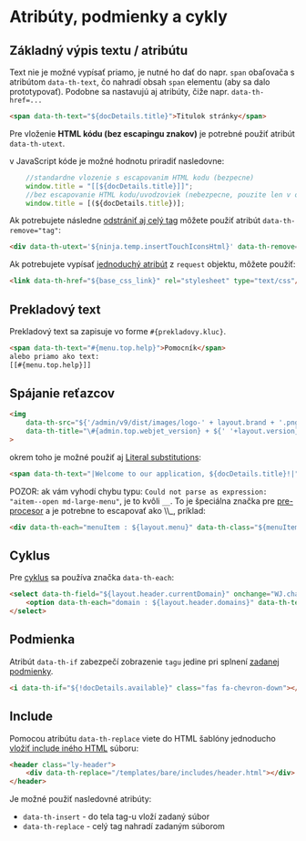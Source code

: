 # Atribúty, podmienky a cykly

## Základný výpis textu / atribútu

Text nie je možné vypísať priamo, je nutné ho dať do napr. ```span``` obaľovača s atribútom ```data-th-text```, čo nahradí obsah ```span``` elementu (aby sa dalo prototypovať).
Podobne sa nastavujú aj atribúty, čiže napr. ```data-th-href=...```

```html
<span data-th-text="${docDetails.title}">Titulok stránky</span>
```

Pre vloženie **HTML kódu (bez escapingu znakov)** je potrebné použiť atribút ```data-th-utext```.

v JavaScript kóde je možné hodnotu priradiť nasledovne:

```javascript
    //standardne vlozenie s escapovanim HTML kodu (bezpecne)
    window.title = "[[${docDetails.title}]]";
    //bez escapovanie HTML kodu/uvodzoviek (nebezpecne, pouzite len v opravnenych pripadoch)
    window.title = [(${docDetails.title})];
```

Ak potrebujete následne [odstrániť aj celý tag](https://www.thymeleaf.org/doc/tutorials/3.0/usingthymeleaf.html#removing-template-fragments) môžete použiť atribút ```data-th-remove="tag"```:

```html
<div data-th-utext='${ninja.temp.insertTouchIconsHtml}' data-th-remove="tag"></div>
```

Ak potrebujete vypísať [jednoduchý atribút](webjet-objects.md) z ```request``` objektu, môžete použiť:

```html
<link data-th-href="${base_css_link}" rel="stylesheet" type="text/css"/>
```

## Prekladový text

Prekladový text sa zapisuje vo forme ```#{prekladovy.kluc}```.

```html
<span data-th-text="#{menu.top.help}">Pomocník</span>
alebo priamo ako text:
[[#{menu.top.help}]]
```

## Spájanie reťazcov

```html
<img
    data-th-src="${'/admin/v9/dist/images/logo-' + layout.brand + '.png'}"
    data-th-title="\#{admin.top.webjet_version} + ${' '+layout.version}"
>
```
okrem toho je možné použiť aj [Literal substitutions](https://www.thymeleaf.org/doc/tutorials/3.0/usingthymeleaf.html#literal-substitutions):

```html
<span data-th-text="|Welcome to our application, ${docDetails.title}!|">
```

POZOR: ak vám vyhodí chybu typu: ```Could not parse as expression: "aitem--open md-large-menu"```, je to kvôli ```__```. To je špeciálna značka pre [pre-procesor](https://www.thymeleaf.org/doc/tutorials/3.0/usingthymeleaf.html#preprocessing)
a je potrebne to escapovať ako \\\\_, príklad:

```html
<div data-th-each="menuItem : ${layout.menu}" data-th-class="${menuItem.active} ? 'md-large-menu\\_\\_item--open md-large-menu\\_\\_item--active' : 'md-large-menu__item'">
```

## Cyklus

Pre [cyklus](https://www.thymeleaf.org/doc/tutorials/3.0/usingthymeleaf.html#iteration) sa používa značka ```data-th-each```:

```html
<select data-th-field="${layout.header.currentDomain}" onchange="WJ.changeDomain(this);" data-th-data-previous="${layout.header.currentDomain}">
    <option data-th-each="domain : ${layout.header.domains}" data-th-text="${domain}" data-th-value="${domain}"></option>
</select>
```

## Podmienka

Atribút ```data-th-if``` zabezpečí zobrazenie ```tagu``` jedine pri splnení [zadanej podmienky](https://www.thymeleaf.org/doc/tutorials/3.0/usingthymeleaf.html#conditional-evaluation).

```html
<i data-th-if="${!docDetails.available}" class="fas fa-chevron-down"></i>
```

## Include

Pomocou atribútu ```data-th-replace``` viete do HTML šablóny jednoducho [vložiť include iného HTML](https://www.thymeleaf.org/doc/tutorials/3.0/usingthymeleaf.html#including-template-fragments) súboru:

```html
<header class="ly-header">
    <div data-th-replace="/templates/bare/includes/header.html"></div>
</header>
```

Je možné použiť nasledovné atribúty:

- ```data-th-insert``` - do tela tag-u vloží zadaný súbor
- ```data-th-replace``` - celý tag nahradí zadaným súborom

